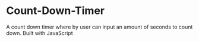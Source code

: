 # Count-Down-Timer
A count down timer where by user can input an amount of seconds to count down. Built with JavaScript
